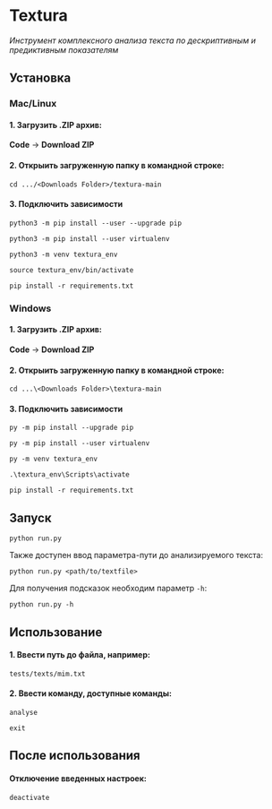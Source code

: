 # Textura

*Инструмент комплексного анализа текста по дескриптивным и предиктивным показателям*

## Установка

### Mac/Linux

#### 1. Загрузить .ZIP архив:

**Code** -> **Download ZIP**

#### 2. Открыить загруженную папку в командной строке:

`cd .../<Downloads Folder>/textura-main`

#### 3. Подключить зависимости

```
python3 -m pip install --user --upgrade pip

python3 -m pip install --user virtualenv

python3 -m venv textura_env

source textura_env/bin/activate

pip install -r requirements.txt
```

### Windows

#### 1. Загрузить .ZIP архив:

**Code** -> **Download ZIP**

#### 2. Открыить загруженную папку в командной строке:

`cd ...\<Downloads Folder>\textura-main`

#### 3. Подключить зависимости

```
py -m pip install --upgrade pip

py -m pip install --user virtualenv

py -m venv textura_env

.\textura_env\Scripts\activate

pip install -r requirements.txt
```

## Запуск

`python run.py`

Также доступен ввод параметра-пути до анализируемого текста:

`python run.py <path/to/textfile>`

Для получения подсказок необходим параметр `-h`:

`python run.py -h`

## Использование

#### 1. Ввести путь до файла, например:

`tests/texts/mim.txt`

#### 2. Ввести команду, доступные команды:

`analyse`

`exit`

## После использования

#### Отключение введенных настроек:

`deactivate`
